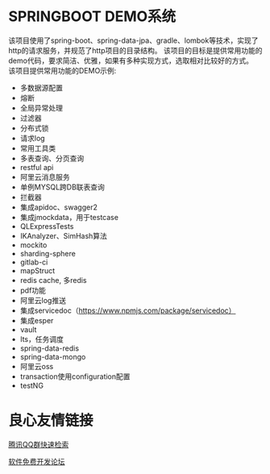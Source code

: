 SPRINGBOOT DEMO系统
====== 
 
 
 该项目使用了spring-boot、spring-data-jpa、gradle、lombok等技术，实现了http的请求服务，并规范了http项目的目录结构。 
 该项目的目标是提供常用功能的demo代码，要求简洁、优雅，如果有多种实现方式，选取相对比较好的方式。  
 该项目提供常用功能的DEMO示例:
  + 多数据源配置 
  + 熔断
  + 全局异常处理
  + 过滤器
  + 分布式锁 
  + 请求log
  + 常用工具类
  + 多表查询、分页查询
  + restful api
  + 阿里云消息服务
  + 单例MYSQL跨DB联表查询
  + 拦截器
  + 集成apidoc、swagger2
  + 集成jmockdata，用于testcase
  + QLExpressTests
  + IKAnalyzer、SimHash算法
  + mockito
  + sharding-sphere
  + gitlab-ci
  + mapStruct
  + redis cache, 多redis
  + pdf功能
  + 阿里云log推送
  + 集成servicedoc（https://www.npmjs.com/package/servicedoc）
  + 集成esper
  + vault
  + lts，任务调度
  + spring-data-redis
  + spring-data-mongo
  + 阿里云oss
  + transaction使用configuration配置
  + testNG

 # 良心友情链接

[腾讯QQ群快速检索](http://u.720life.cn/s/8cf73f7c)

[软件免费开发论坛](http://u.720life.cn/s/bbb01dc0)